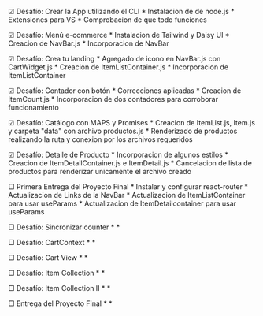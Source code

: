 ☑ Desafío: Crear la App utilizando el CLI 
    * Instalacion de de node.js
    * Extensiones para VS
    * Comprobacion de que todo funciones

☑ Desafío: Menú e-commerce
    * Instalacion de Tailwind y Daisy UI
    * Creacion de NavBar.js
    * Incorporacion de NavBar

☑ Desafío: Crea tu landing
    * Agregado de icono en NavBar.js con CartWidget.js
    * Creacion de ItemListContainer.js
    * Incorporacion de ItemListContainer

☑ Desafío: Contador con botón
    * Correcciones aplicadas
    * Creacion de ItemCount.js
    * Incorporacion de dos contadores para corroborar funcionamiento

☑ Desafío: Catálogo con MAPS y Promises
    * Creacion de ItemList.js, Item.js y carpeta "data" con archivo productos.js
    * Renderizado de productos realizando la ruta y conexion por los archivos requeridos

☑ Desafío: Detalle de Producto
    * Incorporacion de algunos estilos
    * Creacion de ItemDetailContainer.js e ItemDetail.js
    * Cancelacion de lista de productos para renderizar unicamente el archivo creado 

□ Primera Entrega del Proyecto Final
    * Instalar y configurar react-router
    * Actualizacion de Links de la NavBar
    * Actualizacion de ItemListContainer para usar useParams
    * Actualizacion de ItemDetailcontainer para usar useParams

□ Desafío: Sincronizar counter
    *
    *

□ Desafío: CartContext
    *
    *

□ Desafío: Cart View
    *
    *

□ Desafío: Item Collection
    *
    *

□ Desafío: Item Collection II
    *
    *

□ Entrega del Proyecto Final
    *
    *